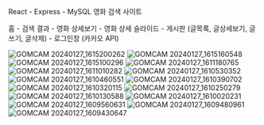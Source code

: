 React - Express - MySQL 영화 검색 사이트

홈 - 검색 결과 - 영화 상세보기 - 영화 상세 슬라이드 - 게시판 (글목록, 글상세보기, 글쓰기, 글삭제) - 로그인창 (카카오 API)

![GOMCAM 20240127_1615200262](https://github.com/HobumPark/react-express-movie/assets/25094629/4a015e32-1fc5-4896-b1c3-4abf204d5694)
![GOMCAM 20240127_1615160548](https://github.com/HobumPark/react-express-movie/assets/25094629/f2882f7c-1073-4b80-bedc-6c15d0629dac)
![GOMCAM 20240127_1615100296](https://github.com/HobumPark/react-express-movie/assets/25094629/14de898b-1ab5-43a3-88e6-26d4131179ea)
![GOMCAM 20240127_1611180765](https://github.com/HobumPark/react-express-movie/assets/25094629/f7ca04f1-b157-43ee-bda7-b09b68c9fbf7)
![GOMCAM 20240127_1611010282](https://github.com/HobumPark/react-express-movie/assets/25094629/3b719165-4c93-4c69-9258-15cf6f8112ac)
![GOMCAM 20240127_1610530352](https://github.com/HobumPark/react-express-movie/assets/25094629/1966f625-3c84-4f0d-bb5e-6f8a72ff58d3)
![GOMCAM 20240127_1610460551](https://github.com/HobumPark/react-express-movie/assets/25094629/fc3555e6-9d89-4e07-b540-10f1f86ec16c)
![GOMCAM 20240127_1610390702](https://github.com/HobumPark/react-express-movie/assets/25094629/43b9b8a6-e43e-4c22-9278-78eac1903493)
![GOMCAM 20240127_1610320115](https://github.com/HobumPark/react-express-movie/assets/25094629/2e1c32a1-3732-4a0a-bdd4-fbf37089d3b0)
![GOMCAM 20240127_1610250279](https://github.com/HobumPark/react-express-movie/assets/25094629/dbf1e200-52e6-47ec-bee1-da447785326f)
![GOMCAM 20240127_1610130588](https://github.com/HobumPark/react-express-movie/assets/25094629/cbca5831-58c7-4635-a30e-b28051588866)
![GOMCAM 20240127_1610020231](https://github.com/HobumPark/react-express-movie/assets/25094629/2015f10a-679f-45a0-b88f-60020aa05875)
![GOMCAM 20240127_1609560631](https://github.com/HobumPark/react-express-movie/assets/25094629/9e5daa4c-1966-457b-8a3d-cd5ba2eccbf4)
![GOMCAM 20240127_1609480961](https://github.com/HobumPark/react-express-movie/assets/25094629/ee64b482-3e75-4ebf-9d9b-5465cd98be47)
![GOMCAM 20240127_1609430647](https://github.com/HobumPark/react-express-movie/assets/25094629/ceb2d4b6-d816-4a38-815c-8abcc7ac7121)
